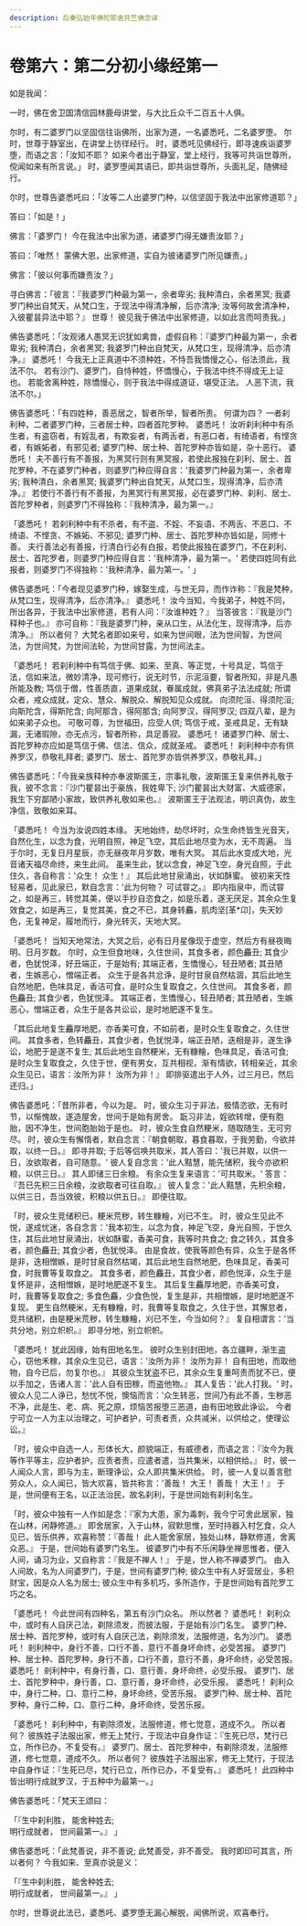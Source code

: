 ```yaml
---
description: 后秦弘始年佛陀耶舍共竺佛念译
---
```


# 卷第六：第二分初小缘经第一

如是我闻：

一时，佛在舍卫国清信园林鹿母讲堂，与大比丘众千二百五十人俱。

尔时，有二婆罗门以坚固信往诣佛所，出家为道，一名婆悉吒，二名婆罗堕。 尔时，世尊于静室出，在讲堂上彷徉经行。 时，婆悉吒见佛经行，即寻速疾诣婆罗堕，而语之言：「汝知不耶？ 如来今者出于静室，堂上经行，我等可共诣世尊所，傥闻如来有所言说。」 时，婆罗堕闻其语已，即共诣世尊所，头面礼足，随佛经行。

尔时，世尊告婆悉吒曰：「汝等二人出婆罗门种，以信坚固于我法中出家修道耶？」

答曰：「如是！」

佛言：「婆罗门！ 今在我法中出家为道，诸婆罗门得无嫌责汝耶？」

答曰：「唯然！ 蒙佛大恩，出家修道，实自为彼诸婆罗门所见嫌责。」

佛言：「彼以何事而嫌责汝？」

寻白佛言：「彼言：『我婆罗门种最为第一，余者卑劣; 我种清白，余者黑冥; 我婆罗门种出自梵天，从梵口生，于现法中得清净解，后亦清净; 汝等何故舍清净种，入彼瞿昙异法中耶？』 世尊！ 彼见我于佛法中出家修道，以如此言而呵责我。」

佛告婆悉吒：「汝观诸人愚冥无识犹如禽兽，虚假自称：『婆罗门种最为第一，余者卑劣; 我种清白，余者黑冥; 我婆罗门种出自梵天，从梵口生，现得清净，后亦清净。』 婆悉吒！ 今我无上正真道中不须种姓，不恃吾我憍慢之心，俗法须此，我法不尔。 若有沙门、婆罗门，自恃种姓，怀憍慢心，于我法中终不得成无上证也。 若能舍离种姓，除憍慢心，则于我法中得成道证，堪受正法。 人恶下流，我法不尔。」

佛告婆悉吒：「有四姓种，善恶居之，智者所举，智者所责。 何谓为四？ 一者刹利种，二者婆罗门种，三者居士种，四者首陀罗种。 婆悉吒！ 汝听刹利种中有杀生者，有盗窃者，有婬乱者，有欺妄者，有两舌者，有恶口者，有绮语者，有悭贪者，有嫉妬者，有邪见者; 婆罗门种、居士种、首陀罗种亦皆如是，杂十恶行。 婆悉吒！ 夫不善行有不善报，为黑冥行则有黑冥报，若使此报独在刹利、居士、首陀罗种，不在婆罗门种者，则婆罗门种应得自言：'我婆罗门种最为第一，余者卑劣; 我种清白，余者黑冥; 我婆罗门种出自梵天，从梵口生，现得清净，后亦清净。』 若使行不善行有不善报，为黑冥行有黑冥报，必在婆罗门种、刹利、居士、首陀罗种者，则婆罗门不得独称：『我种清净，最为第一。』

「婆悉吒！ 若刹利种中有不杀者，有不盗、不婬、不妄语、不两舌、不恶口、不绮语、不悭贪、不嫉妬、不邪见; 婆罗门种、居士、首陀罗种亦皆如是，同修十善。 夫行善法必有善报，行清白行必有白报，若使此报独在婆罗门，不在刹利、居士、首陀罗者，则婆罗门种应得自言：'我种清净，最为第一。' 若使四姓同有此报者，则婆罗门不得独称：'我种清净，最为第一。' 」

佛告婆悉吒：「今者现见婆罗门种，嫁娶生成，与世无异，而作诈称：『我是梵种，从梵口生，现得清净，后亦清净。』 婆悉吒！ 汝今当知，今我弟子，种姓不同，所出各异，于我法中出家修道，若有人问：『汝谁种姓？』 当答彼言：『我是沙门释种子也。』 亦可自称：『我是婆罗门种，亲从口生，从法化生，现得清净，后亦清净。』 所以者何？ 大梵名者即如来号，如来为世间眼，法为世间智，为世间法，为世间梵，为世间法轮，为世间甘露，为世间法主。

「婆悉吒！ 若刹利种中有笃信于佛、如来、至真、等正觉，十号具足，笃信于法，信如来法，微妙清净，现可修行，说无时节，示泥洹要，智者所知，非是凡愚所能及教; 笃信于僧，性善质直，道果成就，眷属成就，佛真弟子法法成就; 所谓众者，戒众成就，定众、慧众、解脱众、解脱知见众成就。 向须陀洹、得须陀洹; 向斯陀含，得斯陀含; 向阿那含，得阿那含; 向阿罗汉，得阿罗汉; 四双八辈，是为如来弟子众也。 可敬可尊，为世福田，应受人供; 笃信于戒，圣戒具足，无有缺漏，无诸瑕隙，亦无点污，智者所称，具足善寂。 婆悉吒！ 诸婆罗门种、居士、首陀罗种亦应如是笃信于佛、信法、信众，成就圣戒。 婆悉吒！ 刹利种中亦有供养罗汉，恭敬礼拜者; 婆罗门、居士、首陀罗亦皆供养罗汉，恭敬礼拜。」

佛告婆悉吒：「今我亲族释种亦奉波斯匿王，宗事礼敬，波斯匿王复来供养礼敬于我，彼不念言：『沙门瞿昙出于豪族，我姓卑下; 沙门瞿昙出大财富、大威德家，我生下穷鄙陋小家故，致供养礼敬如来也。』 波斯匿王于法观法，明识真伪，故生净信，致敬如来耳。

「婆悉吒！ 今当为汝说四姓本缘。 天地始终，劫尽坏时，众生命终皆生光音天，自然化生，以念为食，光明自照，神足飞空，其后此地尽变为水，无不周遍。 当于尔时，无复日月星辰，亦无昼夜年月岁数，唯有大冥。 其后此水变成大地，光音诸天福尽命终，来生此间。 虽来生此，犹以念食，神足飞空，身光自照，于此住久，各自称言：'众生！ 众生！』 其后此地甘泉涌出，状如酥蜜。 彼初来天性轻易者，见此泉已，默自念言：'此为何物？ 可试甞之。』 即内指泉中，而试甞之，如是再三，转觉其美，便以手抄自恣食之，如是乐着，遂无厌足，其余众生复效食之，如是再三，复觉其美，食之不已，其身转麤，肌肉坚\[革\*卬]，失天妙色，无复神足，履地而行，身光转灭，天地大冥。

「婆悉吒！ 当知天地常法，大冥之后，必有日月星像现于虚空，然后方有昼夜晦明、日月岁数。 尔时，众生但食地味，久住世间，其食多者，颜色麤丑; 其食少者，色犹悦泽，好丑端正，于是始有; 其端正者，生憍慢心，轻丑陋者; 其丑陋者，生嫉恶心，憎端正者。 众生于是各共忿诤，是时甘泉自然枯涸，其后此地生自然地肥，色味具足，香洁可食，是时众生复取食之，久住世间。 其食多者，颜色麤丑; 其食少者，色犹悦泽。 其端正者，生憍慢心，轻丑陋者; 其丑陋者，生嫉恶心，憎端正者，众生于是各共讼讼，是时地肥遂不复生。

「其后此地复生麤厚地肥，亦香美可食，不如前者，是时众生复取食之，久住世间。 其食多者，色转麤丑，其食少者，色犹悦泽，端正丑陋，迭相是非，遂生诤讼，地肥于是遂不复生; 其后此地生自然粳米，无有糠糩，色味具足，香洁可食; 是时众生复取食之，久住于世，便有男女，互共相视，渐有情欲，转相亲近，其余众生见已，语言：汝所为非！ 汝所为非！』 即排驱遣出于人外，过三月已，然后还归。」

佛告婆悉吒：「昔所非者，今以为是。 时，彼众生习于非法，极情恣欲，无有时节，以惭愧故，遂造屋舍，世间于是始有房舍。 翫习非法，婬欲转增，便有胞胎，因不净生，世间胞胎始于是也。 时，彼众生食自然粳米，随取随生，无可穷尽。 时，彼众生有懈惰者，默自念言：『朝食朝取，暮食暮取，于我劳勤，今欲并取，以终一日。』 即寻并取; 于后等侣唤共取米，其人答曰：'我已并取，以供一日，汝欲取者，自可随意。' 彼人复自念言：'此人黠慧，能先储积，我今亦欲积粮，以供三日。』 其人即储三日余粮。 有余众生复来语言：'可共取米。' 答言：『吾已先积三日余粮，汝欲取者可往自取。』 彼人复念：'此人黠慧，先积余粮，以供三日，吾当效彼，积粮以供五日。』 即便往取。

「时，彼众生竞储积已，粳米荒秽，转生糠糩，刈已不生。 时，彼众生见此不悦，遂成忧迷，各自念言：'我本初生，以念为食，神足飞空，身光自照，于世久住，其后此地甘泉涌出，状如酥蜜，香美可食，我等时共食之; 食之转久，其食多者，颜色麤丑; 其食少者，色犹悦泽。 由是食故，使我等颜色有异，众生于是各怀是非，迭相憎嫉，是时甘泉自然枯竭，其后此地生自然地肥，色味具足，香美可食，时我曹等复取食之。 其食多者，颜色麤丑，其食少者，颜色悦泽，众生于是复怀是非，迭相憎嫉，是时地肥遂不复生。 其后复生麤厚地肥，亦香美可食，时，我曹等复取食之; 多食色麤，少食色悦，复生是非，共相憎嫉，是时地肥遂不复现。 更生自然粳米，无有糠糩，时，我曹等复取食之，久住于世，其懈怠者，竞共储积，由是粳米荒秽，转生糠糩，刈已不生，今当如何？』 复自相谓言：'当共分地，别立帜帜。』 即寻分地，别立帜帜。

「婆悉吒！ 犹此因缘，始有田地名生。 彼时众生别封田地，各立疆畔，渐生盗心，窃他禾稼，其余众生见已，语言：'汝所为非！ 汝所为非！ 自有田地，而取他物，自今已后，勿复尔也。』 其彼众生犹盗不已，其余众生复重呵责而犹不已，便以手加之，告诸人言：'此人自有田稼，而盗他物。』 其人复告：'此人打我。' 时，彼众人见二人诤已，愁忧不悦，懊恼而言：'众生转恶，世间乃有此不善，生秽恶不净，此是生、老、病、死之原，烦恼苦报堕三恶道，由有田地致此诤讼。 今者宁可立一人为主以治理之，可护者护，可责者责，众共减米，以供给之，使理讼讼。』

「时，彼众中自选一人，形体长大，颜貌端正，有威德者，而语之言：『汝今为我等作平等主，应护者护，应责者责，应遣者遣，当共集米，以相供给。』 时，彼一人闻众人言，即与为主，断理诤讼，众人即共集米供给。 时，彼一人复以善言慰劳众人，众人闻已，皆大欢喜，皆共称言：'善哉！ 大王！ 善哉！ 大王！』 于是，世间便有王名，以正法治民，故名刹利，于是世间始有刹利名生。

「时，彼众中独有一人作如是念：『家为大患，家为毒刺，我今宁可舍此居家，独在山林，闲静修道。』 即舍居家，入于山林，寂默思惟，至时持器入村乞食，众人见已，皆乐供养，欢喜称赞：『善哉！ 此人能舍家居，独处山林，静默修道，舍离众恶。』 于是，世间始有婆罗门名生。 彼婆罗门中有不乐闲静坐禅思惟者，便入人间，诵习为业，又自称言：『我是不禅人！』 于是，世人称不禅婆罗门。 由入人间故，名为人间婆罗门，于是，世间有婆罗门种; 彼众生中有人好营居业，多积财宝，因是众人名为居士; 彼众生中有多机巧，多所造作，于是世间始有首陀罗工巧之名。

「婆悉吒！ 今此世间有四种名，第五有沙门众名。 所以然者？ 婆悉吒！ 刹利众中，或时有人自厌己法，剃除须发，而披法服，于是始有沙门名生。 婆罗门种、居士种、首陀罗种，或时有人自厌己法，剃除须发，法服修道，名为沙门。 婆悉吒！ 剎利种中，身行不善，口行不善，意行不善身坏命终，必受苦报。 婆罗门种、居士种、首陀罗种，身行不善，口行不善，意行不善，身坏命终，必受苦报。 婆悉吒！ 剎利种中，有身行善，口、意行善，身坏命终，必受乐报。 婆罗门、居士、首陀罗种中，身行善，口、意行善，身坏命终，必受乐报。 婆悉吒！ 刹利众中，身行二种，口、意行二种，身坏命终，受苦乐报。 婆罗门种、居士种、首陀罗种，身行二种，口、意行二种，身坏命终，受苦乐报。

「婆悉吒！ 刹利种中，有剃除须发，法服修道，修七觉意，道成不久。 所以者何？ 彼族姓子法服出家，修无上梵行，于现法中自身作证：『生死已尽，梵行已立，所作已办，不复受有。』 婆罗门、居士、首陀罗种中，有剃除须发，法服修道，修七觉意，道成不久。 所以者何？ 彼族姓子法服出家，修无上梵行，于现法中自身作证：『生死已尽，梵行已立，所作已办，不复受有。』 婆悉吒！ 此四种中皆出明行成就罗汉，于五种中为最第一。」

佛告婆悉吒：「梵天王颂曰：

「『生中刹利胜， 能舍种姓去;\
明行成就者， 世间最第一。』 」

佛告婆悉吒：「此梵善说，非不善说; 此梵善受，非不善受。 我时即印可其言，所以者何？ 今我如来、至真亦说是义：

「『生中刹利胜， 能舍种姓去;\
明行成就者， 世间最第一。』 」

尔时，世尊说此法已，婆悉吒、婆罗堕无漏心解脱，闻佛所说，欢喜奉行。

